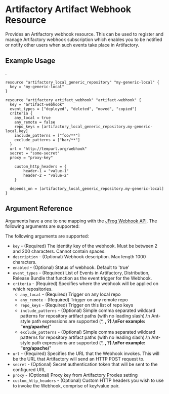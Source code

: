 # Artifactory Artifact Webhook Resource

Provides an Artifactory webhook resource. This can be used to register and manage Artifactory webhook subscription which enables you to be notified or notify other users when such events take place in Artifactory.

## Example Usage
.
```hcl
resource "artifactory_local_generic_repository" "my-generic-local" {
  key = "my-generic-local"
}

resource "artifactory_artifact_webhook" "artifact-webhook" {
  key = "artifact-webhook"
  event_types = ["deployed", "deleted", "moved", "copied"]
  criteria {
    any_local = true
    any_remote = false
    repo_keys = [artifactory_local_generic_repository.my-generic-local.key]
    include_patterns = ["foo/**"]
    exclude_patterns = ["bar/**"]
  }
  url = "http://tempurl.org/webhook"
  secret = "some-secret"
  proxy = "proxy-key"

	custom_http_headers = {
		header-1 = "value-1"
		header-2 = "value-2"
	}

  depends_on = [artifactory_local_generic_repository.my-generic-local]
}
```

## Argument Reference

Arguments have a one to one mapping with the [JFrog Webhook API](https://www.jfrog.com/confluence/display/JFROG/Artifactory+REST+API). The following arguments are supported:

The following arguments are supported:

* `key` - (Required) The identity key of the webhook. Must be between 2 and 200 characters. Cannot contain spaces.
* `description` - (Optional) Webhook description. Max length 1000 characters.
* `enabled` - (Optional) Status of webhook. Default to 'true'
* `event_types` - (Required) List of Events in Artifactory, Distribution, Release Bundle that function as the event trigger for the Webhook.
* `criteria` - (Required) Specifies where the webhook will be applied on which repositories.
  * `any_local` - (Required) Trigger on any local repo
  * `any_remote` - (Required) Trigger on any remote repo
  * `repo_keys` - (Required) Trigger on this list of repo keys
  * `include_patterns` - (Optional) Simple comma separated wildcard patterns for repository artifact paths (with no leading slash).\n Ant-style path expressions are supported (*, **, ?).\nFor example: "org/apache/**"
  * `exclude_patterns` - (Optional) Simple comma separated wildcard patterns for repository artifact paths (with no leading slash).\n Ant-style path expressions are supported (*, **, ?).\nFor example: "org/apache/**"
* `url` - (Required) Specifies the URL that the Webhook invokes. This will be the URL that Artifactory will send an HTTP POST request to.
* `secret` - (Optional) Secret authentication token that will be sent to the configured URL
* `proxy` - (Optional) Proxy key from Artifactory Proxies setting
* `custom_http_headers` - (Optional) Custom HTTP headers you wish to use to invoke the Webhook, comprise of key/value pair.
